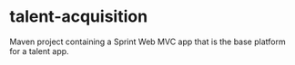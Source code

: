 # talent-acquisition

Maven project containing a Sprint Web MVC app that is the base platform for a talent app.
